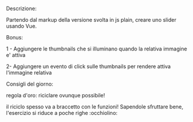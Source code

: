 Descrizione:

Partendo dal markup della versione svolta in js plain, creare uno slider usando Vue.


Bonus:

1 - Aggiungere le thumbnails che si illuminano quando la relativa immagine e' attiva

2-  Aggiungere un evento di click sulle thumbnails per rendere attiva l'immagine relativa


Consigli del giorno:

regola d'oro: riciclare ovunque possibile!

il riciclo spesso va a braccetto con le funzioni! Sapendole sfruttare bene, l'esercizio si riduce a poche righe :occhiolino:
